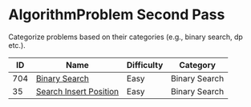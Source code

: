 # AlgorithmProblem Second Pass
Categorize problems based on their categories (e.g., binary search, dp etc.).

ID | Name | Difficulty | Category
 ---- | ----------- | -------- | ------
704|[Binary Search](https://leetcode.com/problems/binary-search/)| Easy | Binary Search
35|[Search Insert Position](https://leetcode.com/problems/search-insert-position/)| Easy | Binary Search

